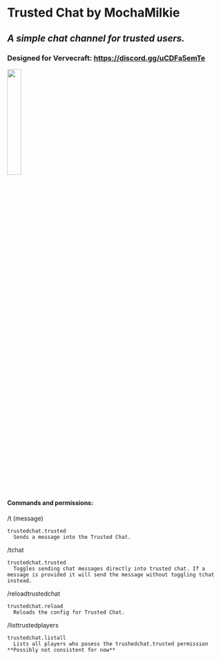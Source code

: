 # **Trusted Chat by MochaMilkie**

## *A simple chat channel for trusted users.*

### Designed for Vervecraft: https://discord.gg/uCDFa5emTe
<img src="https://cdn.discordapp.com/attachments/683106325546401812/1216238234426933348/received_2839164746317677.png?ex=65ffa91f&is=65ed341f&hm=7d6c45ca6bc08aa7d84caaecd591861fe5d1d98922e3ca499bbf1cfb7c8a66b9&" width=25% height=25%>

#### Commands and permissions:

  /t (message)

    trustedchat.trusted
      Sends a message into the Trusted Chat.

  /tchat

    trustedchat.trusted
      Toggles sending chat messages directly into trusted chat. If a message is provided it will send the message without toggling tchat instead.

  /reloadtrustedchat

    trustedchat.reload
      Reloads the config for Trusted Chat.

  /listtrustedplayers

    trustedchat.listall
      Lists all players who posess the trushedchat.trusted permission **Possibly not consistent for now**
